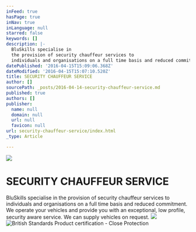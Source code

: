```yaml
---
inFeed: true
hasPage: true
inNav: true
inLanguage: null
starred: false
keywords: []
description: |-
  BluSkills specialise in
  the provision of security chauffeur services to
  individuals and organisations on a full time basis and reduced commitment. We operate your vehicles and provide you with an exceptional, low profile, security aware service. We can supply vehicles on request.
datePublished: '2016-04-15T15:09:06.368Z'
dateModified: '2016-04-15T15:07:10.520Z'
title: SECURITY CHAUFFEUR SERVICE
author: []
sourcePath: _posts/2016-04-14-security-chauffeur-service.md
published: true
authors: []
publisher:
  name: null
  domain: null
  url: null
  favicon: null
url: security-chauffeur-service/index.html
_type: Article

---
```

![](https://the-grid-user-content.s3-us-west-2.amazonaws.com/b7353709-ddae-44fb-b475-d44b1b0ba32a.jpg)

# SECURITY CHAUFFEUR SERVICE

BluSkills specialise in
the provision of security chauffeur services to
individuals and organisations on a full time basis and reduced commitment. We operate your vehicles and provide you with an exceptional, low profile, security aware service. We can supply vehicles on request.
![](https://s3-us-west-2.amazonaws.com/the-grid-img/p/76ea7868aff36005d5422c35502c4827e1381322.jpg)
![British Standards Product certification - Close Protection](https://s3-us-west-2.amazonaws.com/the-grid-img/p/718862a30580c1c992779fca568fc1f2cf2f9cc6.png)